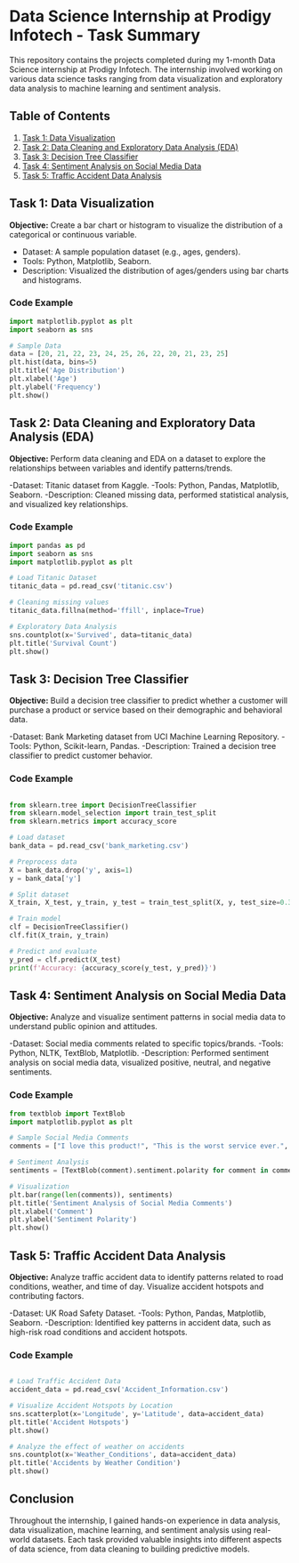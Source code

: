 # Data Science Internship at Prodigy Infotech - Task Summary

This repository contains the projects completed during my 1-month Data Science internship at Prodigy Infotech. The internship involved working on various data science tasks ranging from data visualization and exploratory data analysis to machine learning and sentiment analysis.

## Table of Contents
1. [Task 1: Data Visualization](#task-1-data-visualization)
2. [Task 2: Data Cleaning and Exploratory Data Analysis (EDA)](#task-2-data-cleaning-and-exploratory-data-analysis-eda)
3. [Task 3: Decision Tree Classifier](#task-3-decision-tree-classifier)
4. [Task 4: Sentiment Analysis on Social Media Data](#task-4-sentiment-analysis-on-social-media-data)
5. [Task 5: Traffic Accident Data Analysis](#task-5-traffic-accident-data-analysis)

## Task 1: Data Visualization
**Objective:** Create a bar chart or histogram to visualize the distribution of a categorical or continuous variable.

- Dataset: A sample population dataset (e.g., ages, genders).
- Tools: Python, Matplotlib, Seaborn.
- Description: Visualized the distribution of ages/genders using bar charts and histograms.

### Code Example
```python
import matplotlib.pyplot as plt
import seaborn as sns

# Sample Data
data = [20, 21, 22, 23, 24, 25, 26, 22, 20, 21, 23, 25]
plt.hist(data, bins=5)
plt.title('Age Distribution')
plt.xlabel('Age')
plt.ylabel('Frequency')
plt.show()
```

## Task 2: Data Cleaning and Exploratory Data Analysis (EDA)
**Objective:** Perform data cleaning and EDA on a dataset to explore the relationships between variables and identify patterns/trends.

-Dataset: Titanic dataset from Kaggle.
-Tools: Python, Pandas, Matplotlib, Seaborn.
-Description: Cleaned missing data, performed statistical analysis, and visualized key relationships.

### Code Example
```python
import pandas as pd
import seaborn as sns
import matplotlib.pyplot as plt

# Load Titanic Dataset
titanic_data = pd.read_csv('titanic.csv')

# Cleaning missing values
titanic_data.fillna(method='ffill', inplace=True)

# Exploratory Data Analysis
sns.countplot(x='Survived', data=titanic_data)
plt.title('Survival Count')
plt.show()
```
## Task 3: Decision Tree Classifier
**Objective:** Build a decision tree classifier to predict whether a customer will purchase a product or service based on their demographic and behavioral data.

-Dataset: Bank Marketing dataset from UCI Machine Learning Repository.
-Tools: Python, Scikit-learn, Pandas.
-Description: Trained a decision tree classifier to predict customer behavior.

### Code Example
```python

from sklearn.tree import DecisionTreeClassifier
from sklearn.model_selection import train_test_split
from sklearn.metrics import accuracy_score

# Load dataset
bank_data = pd.read_csv('bank_marketing.csv')

# Preprocess data
X = bank_data.drop('y', axis=1)
y = bank_data['y']

# Split dataset
X_train, X_test, y_train, y_test = train_test_split(X, y, test_size=0.3, random_state=42)

# Train model
clf = DecisionTreeClassifier()
clf.fit(X_train, y_train)

# Predict and evaluate
y_pred = clf.predict(X_test)
print(f'Accuracy: {accuracy_score(y_test, y_pred)}')
```

## Task 4: Sentiment Analysis on Social Media Data
**Objective:** Analyze and visualize sentiment patterns in social media data to understand public opinion and attitudes.

-Dataset: Social media comments related to specific topics/brands.
-Tools: Python, NLTK, TextBlob, Matplotlib.
-Description: Performed sentiment analysis on social media data, visualized positive, neutral, and negative sentiments.

### Code Example
```python
from textblob import TextBlob
import matplotlib.pyplot as plt

# Sample Social Media Comments
comments = ["I love this product!", "This is the worst service ever.", "Quite satisfactory overall."]

# Sentiment Analysis
sentiments = [TextBlob(comment).sentiment.polarity for comment in comments]

# Visualization
plt.bar(range(len(comments)), sentiments)
plt.title('Sentiment Analysis of Social Media Comments')
plt.xlabel('Comment')
plt.ylabel('Sentiment Polarity')
plt.show()
```
## Task 5: Traffic Accident Data Analysis
**Objective:** Analyze traffic accident data to identify patterns related to road conditions, weather, and time of day. Visualize accident hotspots and contributing factors.

-Dataset: UK Road Safety Dataset.
-Tools: Python, Pandas, Matplotlib, Seaborn.
-Description: Identified key patterns in accident data, such as high-risk road conditions and accident hotspots.
### Code Example
```python

# Load Traffic Accident Data
accident_data = pd.read_csv('Accident_Information.csv')

# Visualize Accident Hotspots by Location
sns.scatterplot(x='Longitude', y='Latitude', data=accident_data)
plt.title('Accident Hotspots')
plt.show()

# Analyze the effect of weather on accidents
sns.countplot(x='Weather_Conditions', data=accident_data)
plt.title('Accidents by Weather Condition')
plt.show()
```
## Conclusion
Throughout the internship, I gained hands-on experience in data analysis, data visualization, machine learning, and sentiment analysis using real-world datasets. Each task provided valuable insights into different aspects of data science, from data cleaning to building predictive models.
